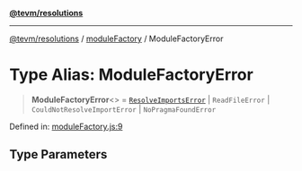 [**@tevm/resolutions**](../../README.md)

***

[@tevm/resolutions](../../modules.md) / [moduleFactory](../README.md) / ModuleFactoryError

# Type Alias: ModuleFactoryError

> **ModuleFactoryError**\<\> = [`ResolveImportsError`](../../resolveImports/type-aliases/ResolveImportsError.md) \| `ReadFileError` \| `CouldNotResolveImportError` \| `NoPragmaFoundError`

Defined in: [moduleFactory.js:9](https://github.com/evmts/tevm-monorepo/blob/main/bundler-packages/resolutions/src/moduleFactory.js#L9)

## Type Parameters
